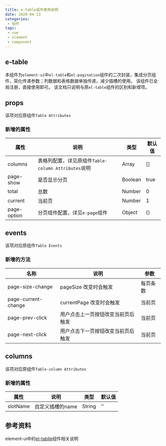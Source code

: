 ```yaml
---
title: e-table组件使用说明
date: 2020-04-13
categories:
 - 组件
tags:
 - vue
 - element
 - component
---
```


## e-table
本组件为`element-ui`中`el-table`和`el-pagination`组件的二次封装，集成分页组件，简化传递参数；列数据和表格数据单独传递，减少插槽的使用。
该组件已全局注册，直接使用即可。
该文档只说明与原`el-table`组件的区别和新增项。

## props
该项对应原组件`Table Attributes`

### 新增的属性

属性|说明|类型|默认值
-|-|-|-
columns|表格列配置，详见原组件`Table-column Attributes`说明|Array|[]
page-show|是否显示分页|Boolean|true
total|总数|Number|0
current|当前页|Number|1
page-option|分页组件配置，详见`e-page`组件|Object|{}

## events
该项对应原组件`Table Events`

### 新增的方法

名称|说明|参数
-|-|-
page-size-change|pageSize 改变时会触发|每页条数
page-current-change|currentPage 改变时会触发|当前页
page-prev-click|用户点击上一页按钮改变当前页后触发|当前页
page-next-click|用户点击下一页按钮改变当前页后触发|当前页


## columns
该项对应原组件`Table-column Attributes`

### 新增的属性

属性|说明|类型|默认值
-|-|-|-
slotName|自定义插槽的name|String|''

## 参考资料
element-ui中的[el-tablle](https://element.eleme.cn/#/zh-CN/component/table)组件相关说明

